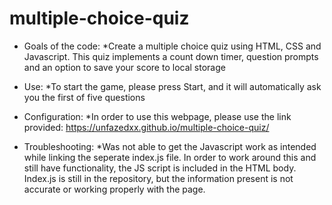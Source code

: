 # multiple-choice-quiz

- Goals of the code: *Create a multiple choice quiz using HTML, CSS and Javascript. This quiz implements a count down timer, question prompts and an option to save your score to local storage

- Use: *To start the game, please press Start, and it will automatically ask you the first of five questions

- Configuration: *In order to use this webpage, please use the link provided: https://unfazedxx.github.io/multiple-choice-quiz/

- Troubleshooting: *Was not able to get the Javascript work as intended while linking the seperate index.js file. In order to work around this and still have functionality, the JS script is included in the HTML body. Index.js is still in the repository, but the information present is not accurate or working properly with the page. 